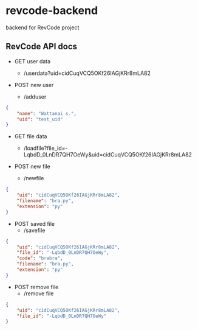 # revcode-backend
backend for RevCode project

## RevCode API docs

* GET user data
 	* /userdata?uid=cidCuqVCQ5OKf26IAGjKRr8mLA82
	
* POST new user
	* /adduser
```json
{
	"name": "Wattanai s.",
	"uid": "test_uid"
}
```

* GET file data
	* /loadfile?file_id=-LqbdD_0LnDR7QH7OeWy&uid=cidCuqVCQ5OKf26IAGjKRr8mLA82

* POST new file
	* /newfile
```json
{
	"uid": "cidCuqVCQ5OKf26IAGjKRr8mLA82",
	"filename": "bra.py", 
	"extension": "py"
}
```

* POST saved file
	* /savefile
```json
{
	"uid": "cidCuqVCQ5OKf26IAGjKRr8mLA82",
	"file_id": "-LqbdD_0LnDR7QH7OeWy",
	"code": "brabra", 
	"filename": "bra.py", 
	"extension": "py"
}
```

* POST remove file
	* /remove file
```json
{
	"uid": "cidCuqVCQ5OKf26IAGjKRr8mLA82",
	"file_id": "-LqbdD_0LnDR7QH7OeWy"
}
```
